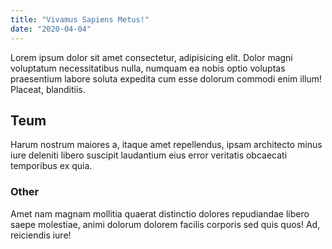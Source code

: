 ```yaml
---
title: "Vivamus Sapiens Metus!"
date: "2020-04-04"
---
```


Lorem ipsum dolor sit amet consectetur, adipisicing elit. Dolor magni voluptatum necessitatibus nulla, numquam ea nobis optio voluptas praesentium labore soluta expedita cum esse dolorum commodi enim illum! Placeat, blanditiis.

## Teum
Harum nostrum maiores a, itaque amet repellendus, ipsam architecto minus iure deleniti libero suscipit laudantium eius error veritatis obcaecati temporibus ex quia.

### Other
Amet nam magnam mollitia quaerat distinctio dolores repudiandae libero saepe molestiae, animi dolorum dolorem facilis corporis sed quis quos! Ad, reiciendis iure!
